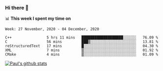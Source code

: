 ### Hi there 👋

📊 **This week I spent my time on**
<!--START_SECTION:waka-->
```text
Week: 27 November, 2020 - 04 December, 2020

C++                5 hrs 11 mins   ███████████████████░░░░░░   76.09 % 
C                  56 mins         ███▒░░░░░░░░░░░░░░░░░░░░░   13.81 % 
reStructuredText   17 mins         █░░░░░░░░░░░░░░░░░░░░░░░░   04.30 % 
XML                7 mins          ▒░░░░░░░░░░░░░░░░░░░░░░░░   01.92 % 
CMake              4 mins          ▒░░░░░░░░░░░░░░░░░░░░░░░░   01.09 % 
```
<!--END_SECTION:waka-->


[![Paul's github stats](https://github-readme-stats.vercel.app/api?username=mickeyouyou&theme=dracula&show_icons=true)](https://github.com/anuraghazra/github-readme-stats)
